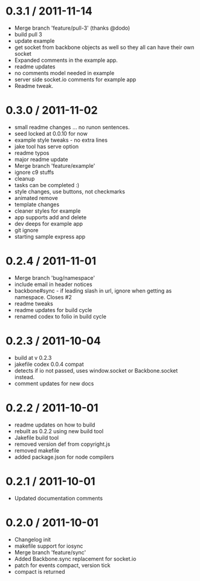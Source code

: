 
0.3.1 / 2011-11-14 
==================

  * Merge branch 'feature/pull-3' (thanks @dodo)
  * build pull 3
  * update example
  * get socket from backbone objects as well so they all can have their own socket
  * Expanded comments in the example app.
  * readme updates
  * no comments model needed in example
  * server side socket.io comments for example app
  * Readme tweak.

0.3.0 / 2011-11-02 
==================

  * small readme changes … no runon sentences.
  * seed locked at 0.0.10 for now
  * example style tweaks - no extra lines
  * jake tool has serve option
  * readme typos
  * major readme update
  * Merge branch 'feature/example'
  * ignore c9 stuffs
  * cleanup
  * tasks can be completed :)
  * style changes, use buttons, not checkmarks
  * animated remove
  * template changes
  * cleaner styles for example
  * app supports add and delete
  * dev deeps for example app
  * git ignore
  * starting sample express app

0.2.4 / 2011-11-01 
==================

  * Merge branch 'bug/namespace'
  * include email in header notices
  * backbone#sync - if leading slash in url, ignore when getting as namespace. Closes #2
  * readme tweaks
  * readme updates for build cycle
  * renamed codex to folio in build cycle

0.2.3 / 2011-10-04 
==================

  * build at v 0.2.3
  * jakefile codex 0.0.4 compat
  * detects if io not passed, uses window.socket or Backbone.socket instead.
  * comment updates for new docs

0.2.2 / 2011-10-01 
==================

  * readme updates on how to build
  * rebuilt as 0.2.2 using new build tool
  * Jakefile build tool
  * removed version def from copyright.js
  * removed makefile
  * added package.json for node compilers

0.2.1 / 2011-10-01 
==================

  * Updated documentation comments

0.2.0 / 2011-10-01 
==================

  * Changelog init
  * makefile support for iosync
  * Merge branch 'feature/sync'
  * Added Backbone.sync replacement for socket.io
  * patch for events compact, version tick
  * compact is returned